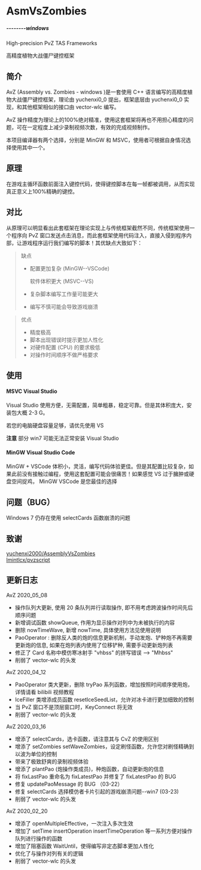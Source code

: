 <!--
 * @coding: utf-8
 * @Author: vector-wlc
 * @Date: 2020-03-28 21:10:20
 * @Description: 
 -->

# AsmVsZombies

#####                                                                                                                                                                                                       --------windows

High-precision PvZ TAS Frameworks

高精度植物大战僵尸键控框架

## 简介

AvZ (Assembly vs. Zombies - windows )是一套使用 C++ 语言编写的高精度植物大战僵尸键控框架，理论由 yuchenxi0_0 提出，框架底层由 yuchenxi0_0 实现，和其他框架相似的接口由 vector-wlc 编写。

AvZ 操作精度为理论上的100%绝对精准，使用这套框架将再也不用担心精度的问题，可在一定程度上减少录制视频次数，有效的完成视频制作。

本项目编译器有两个选择，分别是 MinGW 和 MSVC，使用者可根据自身情况选择使用其中一个。

## 原理

在游戏主循环函数前面注入键控代码，使得键控脚本在每一帧都被调用，从而实现真正意义上100%精确的键控。

## 对比

从原理可以明显看出此套框架在理论实现上与传统框架截然不同，传统框架使用一个程序向 PvZ 窗口发送点击消息，而此套框架使用代码注入，直接入侵到程序内部，让游戏程序运行我们编写的脚本！其优缺点大致如下：

> 缺点
>
> * 配置更加复杂 (MinGW--VSCode)    
>
>   软件体积更大 (MSVC--VS)
>
> * 复杂脚本编写工作量可能更大
>
> * 编写不慎可能会导致游戏崩溃

> 优点
>
> * 精度极高
> * 脚本出现错误时提示更加人性化
> * 对硬件配置 (CPU) 的要求极低
> * 对操作时间顺序不做严格要求

## 使用

#### MSVC Visual Studio 

Visual Studio 使用方便，无需配置，简单粗暴，稳定可靠。但是其体积庞大，安装包大概 2-3 G。

若您的电脑硬盘容量足够，请优先使用 VS

**注意**  部分 win7 可能无法正常安装 Visual Studio

#### MinGW Visual Studio Code

MinGW + VSCode 体积小，灵活，编写代码体验更佳。但是其配置比较复杂，如果此前没有接触过编程，使用这套配置可能会很痛苦！如果感觉 VS 过于臃肿或硬盘空间捉鸡， MinGW VSCode 是您最佳的选择

## 问题（BUG）

Windows 7 仍存在使用 selectCards 函数崩溃的问题

## 致谢
[yuchenxi2000/AssemblyVsZombies](https://github.com/yuchenxi2000/AssemblyVsZombies)<br>
[lmintlcx/pvzscript](https://github.com/lmintlcx/pvzscripts)

## 更新日志

AvZ 2020_05_08

* 操作队列大更新, 使用 20 条队列并行读取操作, 即不用考虑跨波操作时间先后顺序问题
* 新增调试函数 showQueue, 作用为显示操作对列中为未被执行的内容
* 删除 nowTimeWave, 新增 nowTime, 具体使用方法见使用说明
* PaoOperator : 删除反人类的炮的信息更新机制，手动发炮、铲种炮不再需要更新炮的信息, 如果在炮列表内使用了位移铲种, 需要手动更新炮列表
* 修正了 Card 名称中模仿寒冰射手 "vhbss" 的拼写错误 --> "Mhbss"
* 削弱了 vector-wlc 的头发

AvZ 2020_04_12

* PaoOperator 类大更新，删除 tryPao 系列函数，增加按照时间顺序使用炮，详情请看 bilibili 视频教程
* IceFiller 类增添成员函数 resetIceSeedList，允许对冰卡进行更加细致的控制
* 当 PvZ 窗口不是顶层窗口时，KeyConnect 将无效
* 削弱了 vector-wlc 的头发

AvZ 2020_03_16

* 增添了 selectCards，选卡函数，请注意其与 CvZ 的使用区别
* 增添了 setZombies setWaveZombies，设定刷怪函数，允许您对刷怪精确到以波为单位的控制
* 带来了极致舒爽的录制视频体验
* 增添了 plantPao (炮操作类成员)，种炮函数，自动更新炮的信息
* 将 fixLastPao 重命名为 fixLatestPao  并修复了 fixLatestPao 的 BUG
* 修复 updatePaoMessage 的 BUG （03-22）
* 修复 selectCards 选择模仿者卡片引起的游戏崩溃问题--win7 (03-23)
* 削弱了 vector-wlc 的头发

AvZ 2020_02_20

* 增添了 openMultipleEffective，一次注入多次生效
* 增加了 setTime insertOperation insertTimeOperation 等一系列方便对操作队列进行操作的函数
* 增加了阻塞函数 WaitUntil，使得编写非定态脚本更加人性化
* 优化了与操作对列有关的逻辑
* 削弱了 vector-wlc 的头发